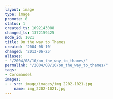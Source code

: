 ```yaml
---
layout: image
type: image
promote: 0
status: 1
created_ts: 1092143088
changed_ts: 1372159425
node_id: 1021
title: On the way to Thames
created: '2004-08-10'
changed: '2013-06-25'
aliases:
- "/2004/08/10/on_the_way_to_thames/"
permalink: "/2004/08/10/on_the_way_to_thames/"
tags:
- Coromandel
images:
- - src: image/images/img_2202-1021.jpg
    name: img_2202-1021.jpg
---
```


